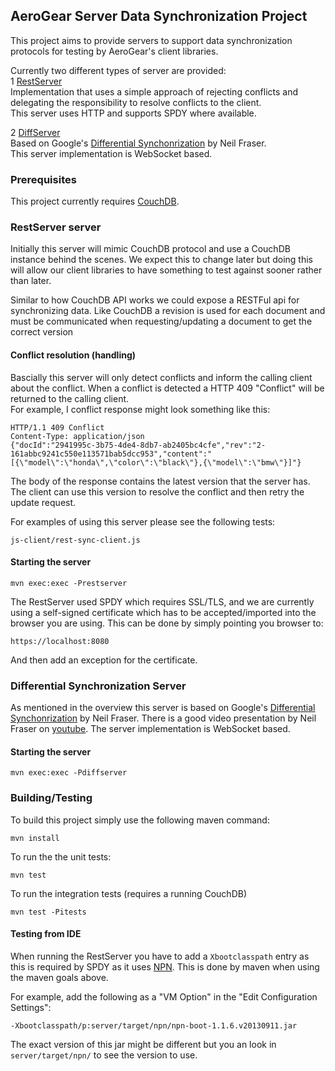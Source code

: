 ## AeroGear Server Data Synchronization Project
This project aims to provide servers to support data synchronization protocols for testing by AeroGear's client libraries.

Currently two different types of server are provided:  
1 [RestServer](#restserver)  
Implementation that uses a simple approach of rejecting conflicts and delegating the responsibility to resolve conflicts
to the client.   
This server uses HTTP and supports SPDY where available.  

2 [DiffServer](#diffserver)  
Based on Google's [Differential Synchonrization](http://research.google.com/pubs/pub35605.html) by
Neil Fraser.   
This server implementation is WebSocket based.  

### Prerequisites
This project currently requires [CouchDB](http://couchdb.apache.org/).

### RestServer server
<a name="restserver"></a>
Initially this server will mimic CouchDB protocol and use a CouchDB instance behind the scenes. We expect this to
change later but doing this will allow our client libraries to have something to test against sooner rather
than later.

Similar to how CouchDB API works we could expose a RESTFul api for synchronizing data. Like CouchDB a revision is used
for each document and must be communicated when requesting/updating a document to get the correct version

#### Conflict resolution (handling)
Bascially this server will only detect conflicts and inform the calling client about the conflict. When a conflict is
detected a HTTP 409 "Conflict" will be returned to the calling client.  
For example, I conflict response might look something like this:

    HTTP/1.1 409 Conflict
    Content-Type: application/json
    {"docId":"2941995c-3b75-4de4-8db7-ab2405bc4cfe","rev":"2-161abbc9241c550e113571bab5dcc953","content":"[{\"model\":\"honda\",\"color\":\"black\"},{\"model\":\"bmw\"}]"}
The body of the response contains the latest version that the server has. The client can use this version to resolve the
conflict and then retry the update request.

For examples of using this server please see the following tests:

    js-client/rest-sync-client.js

#### Starting the server

    mvn exec:exec -Prestserver

The RestServer used SPDY which requires SSL/TLS, and we are currently using a self-signed certificate which has to
be accepted/imported into the browser you are using. This can be done by simply pointing you browser to:

    https://localhost:8080

And then add an exception for the certificate.

### Differential Synchronization Server
<a name="diffserver"></a>
As mentioned in the overview this server is based on Google's [Differential Synchonrization](http://research.google.com/pubs/pub35605.html)
by Neil Fraser. There is a good video presentation by Neil Fraser on [youtube](https://www.youtube.com/watch?v=S2Hp_1jqpY8).
The server implementation is WebSocket based.

#### Starting the server
    mvn exec:exec -Pdiffserver


### Building/Testing
To build this project simply use the following maven command:

    mvn install

To run the the unit tests:

    mvn test

To run the integration tests (requires a running CouchDB)

    mvn test -Pitests


#### Testing from IDE
When running the RestServer you have to add a ```Xbootclasspath``` entry as this is required by SPDY as it uses
[NPN](http://wiki.eclipse.org/Jetty/Feature/NPN). This is done by maven when using the maven goals above.

For example, add the following as a "VM Option" in the "Edit Configuration Settings":

    -Xbootclasspath/p:server/target/npn/npn-boot-1.1.6.v20130911.jar

The exact version of this jar might be different but you an look in ```server/target/npn/``` to see the version to
use.

